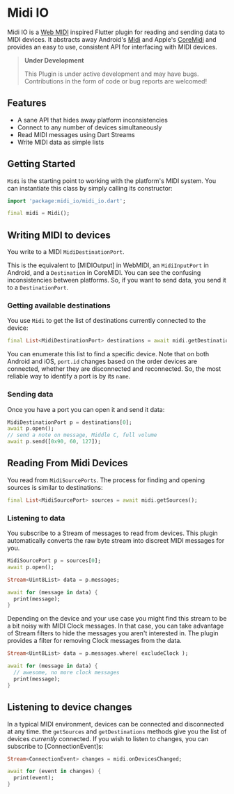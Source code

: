 # Midi IO

Midi IO is a [Web MIDI](https://developer.mozilla.org/en-US/docs/Web/API/MIDIAccess) inspired Flutter plugin for reading and sending data to MIDI devices. It abstracts away Android's [Midi](https://developer.android.com/reference/android/media/midi/package-summary) and Apple's [CoreMidi](https://developer.apple.com/documentation/coremidi/) and provides an easy to use, consistent API for interfacing with MIDI devices.

> **Under Development**
>
> This Plugin is under active development and may have bugs.
> Contributions in the form of code or bug reports are welcomed!

## Features

- A sane API that hides away platform inconsistencies
- Connect to any number of devices simultaneously
- Read MIDI messages using Dart Streams
- Write MIDI data as simple lists

## Getting Started

`Midi` is the starting point to working with the platform's MIDI system. You can instantiate this class by simply calling its constructor:

```dart
import 'package:midi_io/midi_io.dart';

final midi = Midi();
```

## Writing MIDI to devices

You write to a MIDI `MidiDestinationPort`.

This is the equivalent to [MIDIOutput] in WebMIDI, an `MidiInputPort` in Android, and a `Destination` in CoreMIDI. You can see the confusing inconsistencies between platforms. So, if you want to send data, you send it to a `DestinationPort`.

### Getting available destinations

You use `Midi` to get the list of destinations currently connected to the device:

```dart
final List<MidiDestinationPort> destinations = await midi.getDestinations();
```

You can enumerate this list to find a specific device. Note that on both Android and iOS, `port.id` changes based on the order devices are connected, whether they are disconnected and reconnected. So, the most reliable way to identify a port is by its `name`.

### Sending data

Once you have a port you can open it and send it data:

```dart
MidiDestinationPort p = destinations[0];
await p.open();
// send a note on message, Middle C, full volume
await p.send([0x90, 60, 127]);
```

## Reading From Midi Devices

You read from `MidiSourcePorts`. The process for finding and opening sources is similar to destinations:

```dart
final List<MidiSourcePort> sources = await midi.getSources();
```

### Listening to data

You subscribe to a Stream of messages to read from devices. This plugin automatically converts the raw byte stream into discreet MIDI messages for you.

```dart
MidiSourcePort p = sources[0];
await p.open();

Stream<Uint8List> data = p.messages;

await for (message in data) {
  print(message);
}
```

Depending on the device and your use case you might find this stream to be a bit noisy with MIDI Clock messages. In that case, you can take advantage of Stream filters to hide the messages you aren't interested in. The plugin provides a filter for removing Clock messages from the data.

```dart
Stream<Uint8List> data = p.messages.where( excludeClock );

await for (message in data) {
  // awesome, no more clock messages
  print(message);
}
```

## Listening to device changes

In a typical MIDI environment, devices can be connected and disconnected at any time. the `getSources` and `getDestinations` methods give you the list of devices _currently_ connected. If you wish to listen to changes, you can subscribe to [ConnectionEvent]s:

```dart
Stream<ConnectionEvent> changes = midi.onDevicesChanged;

await for (event in changes) {
  print(event);
}
```
